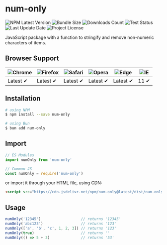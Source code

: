 # num-only

![NPM Latest Version](https://img.shields.io/npm/v/num-only)
![Bundle Size](https://img.shields.io/bundlephobia/min/num-only?label=bundle%20size)
![Downloads Count](https://img.shields.io/npm/dm/num-only.svg)
![Test Status](https://img.shields.io/github/actions/workflow/status/juliolmuller/num-only-js/publish.yml?label=ci/cd)
![Last Update Date](https://img.shields.io/github/last-commit/juliolmuller/num-only-js)
![Project License](https://img.shields.io/github/license/juliolmuller/num-only-js)

JavaScript package with a function to stringify and remove non-numeric characters of items.

## Browser Support

![Chrome](https://raw.github.com/alrra/browser-logos/master/src/chrome/chrome_48x48.png) | ![Firefox](https://raw.github.com/alrra/browser-logos/master/src/firefox/firefox_48x48.png) | ![Safari](https://raw.github.com/alrra/browser-logos/master/src/safari/safari_48x48.png) | ![Opera](https://raw.github.com/alrra/browser-logos/master/src/opera/opera_48x48.png) | ![Edge](https://raw.github.com/alrra/browser-logos/master/src/edge/edge_48x48.png) | ![IE](https://raw.github.com/alrra/browser-logos/master/src/archive/internet-explorer_9-11/internet-explorer_9-11_48x48.png) |
--- | --- | --- | --- | --- | --- |
Latest ✔ | Latest ✔ | Latest ✔ | Latest ✔ | Latest ✔ | 11 ✔ |

## Installation

```bash
# using NPM
$ npm install --save num-only

# using Bun
$ bun add num-only
```

## Import

```js
// ES Modules
import numOnly from 'num-only'

// Common JS
const numOnly = require('num-only')
```

or import it through your HTML file, using CDN:

```html
<script src="https://cdn.jsdelivr.net/npm/num-only@latest/dist/num-only.min.js"></script>
```

## Usage

```js
numOnly('12345')                  // returns '12345'
numOnly('abc123')                 // returns '123'
numOnly(['a', 'b', 'c', 1, 2, 3]) // returns '123'
numOnly(true)                     // returns ''
numOnly(() => 5 + 3)              // returns '53'
```
